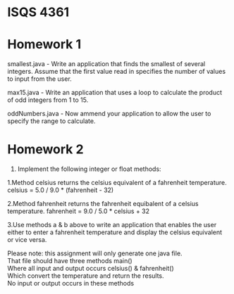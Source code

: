 # ISQS 4361

# Homework 1
smallest.java - Write an application that finds the smallest of several integers. Assume that the first value read in specifies the number of values to input from the user. 

max15.java - Write an application that uses a loop to calculate the product of odd integers from 1 to 15.   

oddNumbers.java - Now ammend your application to allow the user to specify the range to calculate.

# Homework 2

1. Implement the following integer or float methods:
  
  1.Method celsius returns the celsius equivalent of a fahrenheit temperature. 
    celsius = 5.0 / 9.0 * (fahrenheit - 32)
  
  2.Method fahrenheit returns the fahrenheit equibalent of a celsius temperature.
    fahrenheit = 9.0 / 5.0 * celsius + 32
  
  3.Use methods a & b above to write an application that enables the user either to enter a fahrenheit 
     temperature and display the celsius equivalent or vice versa.

Please note: this assignment will only generate one java file.  
  That file should have three methods main()   
  Where all input and output occurs celsius() & fahrenheit()   
  Which convert the temperature and return the results.  
  No input or output occurs in these methods
